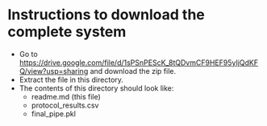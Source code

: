 # Instructions to download the complete system
* Go to https://drive.google.com/file/d/1sPSnPEScK_8tQDvmCF9HEF95yIjQdKFQ/view?usp=sharing and download the zip file.
* Extract the file in this directory.
* The contents of this directory should look like:
  * readme.md (this file)
  * protocol_results.csv
  * final_pipe.pkl
